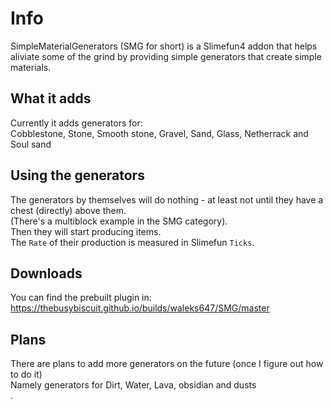 # Info
SimpleMaterialGenerators (SMG for short) is a Slimefun4 addon that helps aliviate some of the grind by providing simple generators that create simple materials.<br>

## What it adds
Currently it adds generators for:<br>
Cobblestone, Stone, Smooth stone, Gravel, Sand, Glass, Netherrack and Soul sand<br>

## Using the generators
The generators by themselves will do nothing - at least not until they have a chest (directly) above them.<br>
(There's a multiblock example in the SMG category).<br>
Then they will start producing items.<br>
The `Rate` of their production is measured in Slimefun `Ticks`.<br>

## Downloads
You can find the prebuilt plugin in:<br>
https://thebusybiscuit.github.io/builds/waleks647/SMG/master<br>

## Plans
There are plans to add more generators on the future (once I figure out how to do it)<br>
Namely generators for Dirt, Water, Lava, obsidian and dusts<br>.
